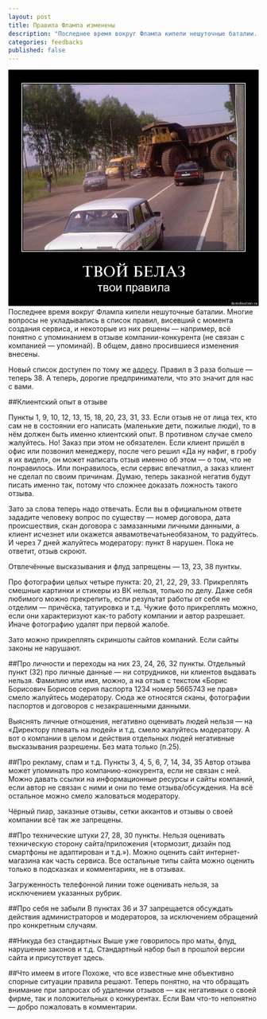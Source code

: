 ```yaml
---
layout: post
title: Правила Флампа изменены
description: "Последнее время вокруг Флампа кипели нешуточные баталии. Многие вопросы не укладывались в список правил, висевший с момента создания сервиса, и некоторые из них решены — например..."
categories: feedbacks
published: false
---
```

![Твой белаз — твои правила](/img/belazpravila.jpg)
Последнее время вокруг Флампа кипели нешуточные баталии. Многие вопросы не укладывались в список правил, висевший с момента создания сервиса, и некоторые из них решены — например, всё понятно с упоминанием в отзыве компании-конкурента (не связан с компанией — упоминай). В общем, давно просившиеся изменения внесены.

Новый список доступен по тому же [адресу](http://team.flamp.ru/rules). Правил в 3 раза больше — теперь 38. А теперь, дорогие предприниматели, что это значит для нас с вами.

##Клиентский опыт в отзыве

Пункты 1, 9, 10, 12, 13, 15, 18, 20, 23, 31, 33. Если отзыв не от лица тех, кто сам не в состоянии его написать (маленькие дети, пожилые люди), то в нём должен быть именно клиентский опыт. В противном случае смело жалуйтесь. Но! Заказ при этом не обязателен. Если клиент пришёл в офис или позвонил менеджеру, после чего решил «Да ну нафиг, в гробу я их видел», он может написать отзыв именно об этом — о том, что не понравилось. Или понравилось, если сервис впечатлил, а заказ клиент не сделал по своим причинам. Думаю, теперь заказной негатив будут писать именно так, потому что сложнее доказать ложность такого отзыва.

Зато за слова теперь надо отвечать. Если вы в официальном ответе зададите человеку вопрос по существу — номер договора, дата происшествия, скан договора с замазанными личными данными, а клиент исчезнет или окажется аявамотвечатьнеобязаном, то радуйтесь. И через 7 дней жалуйтесь модератору: пункт 8 нарушен. Пока не ответит, отзыв скроют.

Отвлечённые высказывания и флуд запрещены — 13, 23, 38 пунткы. 

Про фотографии целых четыре пункта: 20, 21, 22, 29, 33. Прикреплять смешные картинки и стикеры из ВК нельзя, только по делу. Даже себя любимого можно прекрепить, если результат работы от себя не отделим — причёска, татуировка и т.д. Чужие фото прикреплять можно, если они характеризуют как-то работу компании и автор разрешает. Иначе фотографию  удалят при первой жалобе.

Зато можно прикреплять скриншоты сайтов компаний. Если сайты законы не нарушают.

##Про личности и переходы на них
23, 24, 26, 32 пункты.
Отдельный пункт (32) про личные данные — ни сотрудников, ни клиентов выдавать нельзя. Фамилию или имя, можно, а на отзыв с текстом «Борис Борисович Борисов серия паспорта  1234 номер 5665743 не прав» смело жалуйтесь модератору. Сюда же относятся сканы, фотографии паспортов и договоров с незакрашенными данными.

Выяснять личные отношения, негативно оценивать людей нельзя — на «Директору плевать на людей» и т.д. смело жалуйтесь модератору. А вот о компании в целом и действия отдельных людей негативные высказывания разрешены. Без мата только (п.25).

##Про рекламу, спам и т.д.
Пункты 3, 4, 5, 6, 7, 14, 34, 35
Автор отзыва может упоминать про компанию-конкурента, если не связан с ней. Можно давать ссылки на информационные ресурсы и сайты компаний, если автор не связан с ними и они по теме отзыва/обсуждения. На всё остальное можно смело жаловаться модератору.

Чёрный пиар, заказные отзывы, сетки аккантов и отзывы о своей компании всё так же запрещены.

##Про технические штуки
27, 28, 30 пункты. Нельзя оценивать техническую сторону сайта/приложения («тормозит, дизайн под смартфоны не адаптирован и т.д.»). Можно оценить сайт интернет-магазина как часть сервиса. Все остальные типы сайта можно оценить только в подсказках и комментариях, не в отзывах.

Загруженность телефонной линии тоже оценивать нельзя, за исключением указанных рубрик.

##Про себя не забыли
В пунктах 36 и 37 запрещается обсуждать действия администраторов и модераторов, за исключением обращений про конкретным случаям.

##Никуда без стандартных
Выше уже говорилось про маты, флуд, нарушение законов и т.д. Стандартный набор был в прошлой версии сайта и присутствует здесь.

##Что имеем в итоге
Похоже, что все известные мне объективно спорные ситуации правила решают. Теперь понятно, на что обращать внимание при запросах об удалении отзывов — как негативных о своей фирме, так и положительных о конкурентах. Если Вам что-то непонятно — добро пожаловать в комментарии.
